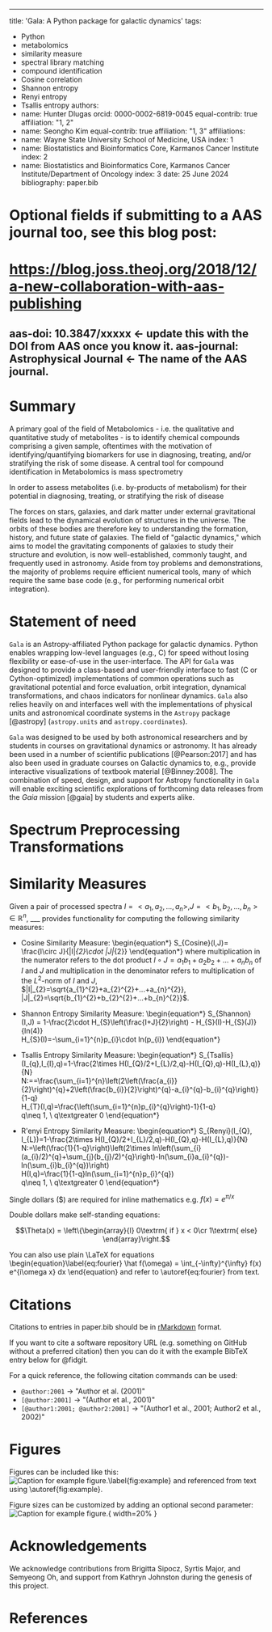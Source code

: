 
---
title: 'Gala: A Python package for galactic dynamics'
tags:
  - Python
  - metabolomics
  - similarity measure
  - spectral library matching
  - compound identification
  - Cosine correlation
  - Shannon entropy
  - Renyi entropy
  - Tsallis entropy
authors:
  - name: Hunter Dlugas
    orcid: 0000-0002-6819-0045
    equal-contrib: true
    affiliation: "1, 2"
  - name: Seongho Kim
    equal-contrib: true 
    affiliation: "1, 3"
affiliations:
 - name: Wayne State University School of Medicine, USA
   index: 1
 - name: Biostatistics and Bioinformatics Core, Karmanos Cancer Institute
   index: 2
 - name: Biostatistics and Bioinformatics Core, Karmanos Cancer Institute/Department of Oncology
   index: 3
date: 25 June 2024
bibliography: paper.bib

# Optional fields if submitting to a AAS journal too, see this blog post:
# https://blog.joss.theoj.org/2018/12/a-new-collaboration-with-aas-publishing
aas-doi: 10.3847/xxxxx <- update this with the DOI from AAS once you know it.
aas-journal: Astrophysical Journal <- The name of the AAS journal.
---

# Summary

A primary goal of the field of Metabolomics - i.e. the qualitative and quantitative study of metabolites - is to identify chemical compounds comprising a given sample, oftentimes with the motivation of identifying/quantifying biomarkers for use in diagnosing, treating, and/or stratifying the risk of some disease. A central tool for compound identification in Metabolomics is mass spectrometry

In order to assess metabolites (i.e. by-products of metabolism) for their potential in diagnosing, treating, or stratifying the risk of disease

The forces on stars, galaxies, and dark matter under external gravitational
fields lead to the dynamical evolution of structures in the universe. The orbits
of these bodies are therefore key to understanding the formation, history, and
future state of galaxies. The field of "galactic dynamics," which aims to model
the gravitating components of galaxies to study their structure and evolution,
is now well-established, commonly taught, and frequently used in astronomy.
Aside from toy problems and demonstrations, the majority of problems require
efficient numerical tools, many of which require the same base code (e.g., for
performing numerical orbit integration).

# Statement of need

`Gala` is an Astropy-affiliated Python package for galactic dynamics. Python
enables wrapping low-level languages (e.g., C) for speed without losing
flexibility or ease-of-use in the user-interface. The API for `Gala` was
designed to provide a class-based and user-friendly interface to fast (C or
Cython-optimized) implementations of common operations such as gravitational
potential and force evaluation, orbit integration, dynamical transformations,
and chaos indicators for nonlinear dynamics. `Gala` also relies heavily on and
interfaces well with the implementations of physical units and astronomical
coordinate systems in the `Astropy` package [@astropy] (`astropy.units` and
`astropy.coordinates`).

`Gala` was designed to be used by both astronomical researchers and by
students in courses on gravitational dynamics or astronomy. It has already been
used in a number of scientific publications [@Pearson:2017] and has also been
used in graduate courses on Galactic dynamics to, e.g., provide interactive
visualizations of textbook material [@Binney:2008]. The combination of speed,
design, and support for Astropy functionality in `Gala` will enable exciting
scientific explorations of forthcoming data releases from the *Gaia* mission
[@gaia] by students and experts alike.

# Spectrum Preprocessing Transformations

# Similarity Measures
Given a pair of processed spectra $I=<a_{1},a_{2},...,a_{n}>, J=<b_{1},b_{2},...,b_{n}>\in\mathbb{R}^{n}$, ___ provides functionality for computing the following similarity measures:

* Cosine Similarity Measure:
\begin{equation*}
    S_{Cosine}(I,J)= \frac{I\circ J}{|I|_{2}\cdot |J|_{2}}
\end{equation*}
where multiplication in the numerator refers to the dot product $I\circ J=a_{1}b_{1}+a_{2}b_{2}+...+a_{n}b_{n}$ of $I$ and $J$ and multiplication in the denominator refers to multiplication of the $L^{2}$-norm of $I$ and $J$, $|I|_{2}=\sqrt{a_{1}^{2}+a_{2}^{2}+...+a_{n}^{2}}, |J|_{2}=\sqrt{b_{1}^{2}+b_{2}^{2}+...+b_{n}^{2}}$.

* Shannon Entropy Similarity Measure:
\begin{equation*}
    S_{Shannon}(I,J) = 1-\frac{2\cdot H_{S}\left(\frac{I+J}{2}\right) - H_{S}(I)-H_{S}(J)}{ln(4)}\
    H_{S}(I)=-\sum_{i=1}^{n}p_{i}\cdot ln(p_{i})
\end{equation*}

* Tsallis Entropy Similarity Measure:
\begin{equation*}
    S_{Tsallis}(I_{q},I_{l},q)=1-\frac{2\times H(I_{Q}/2+I_{L}/2,q)-H(I_{Q},q)-H(I_{L},q)}{N}\
    N:==\frac{\sum_{i=1}^{n}\left(2\left(\frac{a_{i}}{2}\right)^{q}+2\left(\frac{b_{i}}{2}\right)^{q}-a_{i}^{q}-b_{i}^{q}\right)}{1-q}\
    H_{T}(I,q)=\frac{\left(\sum_{i=1}^{n}p_{i}^{q}\right)-1}{1-q}\
    q\neq 1, \ q\textgreater 0
\end{equation*}

* R\'enyi Entropy Similarity Measure:
\begin{equation*}
    S_{Renyi}(I_{Q}, I_{L})=1-\frac{2\times H(I_{Q}/2+I_{L}/2,q)-H(I_{Q},q)-H(I_{L},q)}{N}\
    N:=\left(\frac{1}{1-q}\right)\left(2\times ln\left(\sum_{i}(a_{i}/2)^{q}+\sum_{j}(b_{j}/2)^{q}\right)-ln(\sum_{i}a_{i}^{q})-ln(\sum_{i}b_{i}^{q})\right)\
    H(I,q)=\frac{1}{1-q}ln(\sum_{i=1}^{n}p_{i}^{q})\
    q\neq 1, \ q\textgreater 0
\end{equation*}


Single dollars ($) are required for inline mathematics e.g. $f(x) = e^{\pi/x}$

Double dollars make self-standing equations:

$$\Theta(x) = \left\{\begin{array}{l}
0\textrm{ if } x < 0\cr
1\textrm{ else}
\end{array}\right.$$

You can also use plain \LaTeX for equations
\begin{equation}\label{eq:fourier}
\hat f(\omega) = \int_{-\infty}^{\infty} f(x) e^{i\omega x} dx
\end{equation}
and refer to \autoref{eq:fourier} from text.

# Citations

Citations to entries in paper.bib should be in
[rMarkdown](http://rmarkdown.rstudio.com/authoring_bibliographies_and_citations.html)
format.

If you want to cite a software repository URL (e.g. something on GitHub without a preferred
citation) then you can do it with the example BibTeX entry below for @fidgit.

For a quick reference, the following citation commands can be used:
- `@author:2001`  ->  "Author et al. (2001)"
- `[@author:2001]` -> "(Author et al., 2001)"
- `[@author1:2001; @author2:2001]` -> "(Author1 et al., 2001; Author2 et al., 2002)"

# Figures

Figures can be included like this:
![Caption for example figure.\label{fig:example}](figure.png)
and referenced from text using \autoref{fig:example}.

Figure sizes can be customized by adding an optional second parameter:
![Caption for example figure.](figure.png){ width=20% }

# Acknowledgements

We acknowledge contributions from Brigitta Sipocz, Syrtis Major, and Semyeong
Oh, and support from Kathryn Johnston during the genesis of this project.

# References


